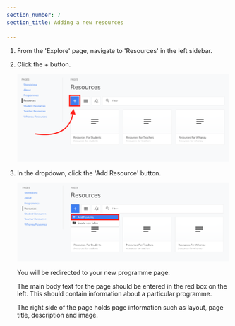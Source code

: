 ```yaml
---
section_number: 7
section_title: Adding a new resources

---
```


1. From the 'Explore' page, navigate to 'Resources' in the left sidebar.

2. Click the + button.

    ![new](img/new_resource.png)

3. In the dropdown, click the 'Add Resource' button.

    ![add](img/add_resource.png)


    You will be redirected to your new programme page.

    The main body text for the page should be entered in the red box on the left.
    This should contain information about a particular programme.

    The right side of the page holds page information such as layout, page title, description and image.
